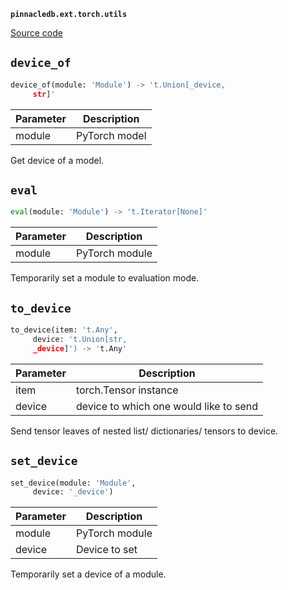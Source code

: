 **`pinnacledb.ext.torch.utils`** 

[Source code](https://github.com/SuperDuperDB/pinnacledb/blob/main/pinnacledb/ext/torch/utils.py)

## `device_of` 

```python
device_of(module: 'Module') -> 't.Union[_device,
     str]'
```
| Parameter | Description |
|-----------|-------------|
| module | PyTorch model |

Get device of a model.

## `eval` 

```python
eval(module: 'Module') -> 't.Iterator[None]'
```
| Parameter | Description |
|-----------|-------------|
| module | PyTorch module |

Temporarily set a module to evaluation mode.

## `to_device` 

```python
to_device(item: 't.Any',
     device: 't.Union[str,
     _device]') -> 't.Any'
```
| Parameter | Description |
|-----------|-------------|
| item | torch.Tensor instance |
| device | device to which one would like to send |

Send tensor leaves of nested list/ dictionaries/ tensors to device.

## `set_device` 

```python
set_device(module: 'Module',
     device: '_device')
```
| Parameter | Description |
|-----------|-------------|
| module | PyTorch module |
| device | Device to set |

Temporarily set a device of a module.

